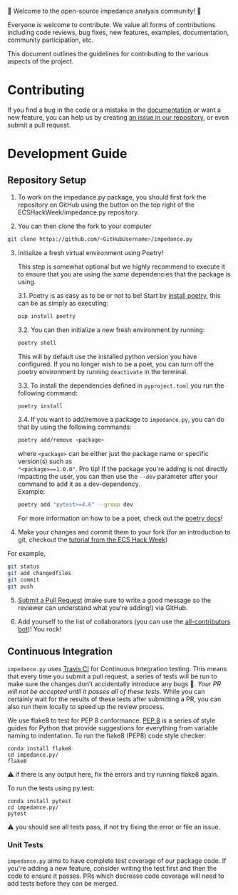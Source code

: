 :tada: Welcome to the open-source impedance analysis community! :tada:

Everyone is welcome to contribute.
We value all forms of contributions including code reviews, bug fixes, new features, examples, documentation, community participation, etc.

This document outlines the guidelines for contributing to the various aspects of the project.

# Contributing

If you find a bug in the code or a mistake in the [documentation](https://impedancepy.readthedocs.io/en/latest/?badge=latest) or want a new feature, you can help us by creating [an issue in our repository](https://github.com/ECSHackWeek/impedance.py/issues), or even submit a pull request.

# Development Guide

## Repository Setup

1.  To work on the impedance.py package, you should first fork the repository on GitHub using the button on the top right of the ECSHackWeek/impedance.py repository.

2.  You can then clone the fork to your computer

```bash
git clone https://github.com/<GitHubUsername>/impedance.py
```

3. Initialize a fresh virtual environment using Poetry!

    This step is somewhat optional but we highly recommend to execute it to ensure that you are using the _same_ dependencies that the package is using.

    3.1. Poetry is as easy as to be or not to be! Start by [install poetry](https://python-poetry.org/docs/1.1/), this can be as simply as executing:
    ```bash
    pip install poetry
    ```
    3.2. You can then initialize a new fresh environment by running:
    ```bash
    poetry shell
    ```
    This will by default use the installed python version you have configured. If you no longer wish to be a poet, you can turn off the poetry environment by running `deactivate` in the terminal.

    3.3. To install the dependencies defined in `pyproject.toml` you run the following command:
    ```bash
    poetry install
    ```

    3.4. If you want to add/remove a package to `impedance.py`, you can do that by using the following commands:
    ```bash
    poetry add/remove <package>
    ```
    where `<package>` can be either just the package name or specific version(s) such as \
    `"<package>==1.0.0"`. Pro tip! If the package you're adding is not directly impacting the user, you can then use the `--dev` parameter after your command to add it as a dev-dependency. \
    Example:
    ```bash
    poetry add "pytest>=4.6" --group dev
    ```
    For more information on how to be a poet, check out the [poetry docs](https://python-poetry.org/docs/basic-usage/)!

4.  Make your changes and commit them to your fork (for an introduction to git, checkout the [tutorial from the ECS Hack Week](https://github.com/ECSHackWeek/ECSHackWeek_Dallas/blob/master/Version_Control.pptx))

For example,
```bash
git status
git add changedfiles
git commit
git push
```

5.  [Submit a Pull Request](https://help.github.com/en/github/collaborating-with-issues-and-pull-requests/about-pull-requests) (make sure to write a good message so the reviewer can understand what you're adding!) via GitHub.

6.  Add yourself to the list of collaborators (you can use the [all-contributors bot](https://allcontributors.org/docs/en/bot/usage))! You rock!

## Continuous Integration

`impedance.py` uses [Travis CI](https://travis-ci.org/ECSHackWeek/impedance.py) for Continuous Integration testing. This means that every time you submit a pull request, a series of tests will be run to make sure the changes don’t accidentally introduce any bugs :bug:. *Your PR will not be accepted until it passes all of these tests.* While you can certainly wait for the results of these tests after submitting a PR, you can also run them locally to speed up the review process.

We use flake8 to test for PEP 8 conformance. [PEP 8](https://www.python.org/dev/peps/pep-0008/) is a series of style guides for Python that provide suggestions for everything from variable naming to indentation.
To run the flake8 (PEP8) code style checker:

```
conda install flake8
cd impedance.py/
flake8
```
:warning: if there is any output here, fix the errors and try running flake8 again.

To run the tests using py.test:

```
conda install pytest
cd impedance.py/
pytest
```
:warning: you should see all tests pass, if not try fixing the error or file an issue.

### Unit Tests

`impedance.py` aims to have complete test coverage of our package code. If you're adding a new feature, consider writing the test first and then the code to ensure it passes. PRs which decrease code coverage will need to add tests before they can be merged.

